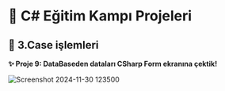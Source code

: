 # 🚀 C# Eğitim Kampı Projeleri

## 📌 3.Case işlemleri
**✨ Proje 9: DataBaseden dataları CSharp Form ekranına çektik!** 



![Screenshot 2024-11-30 123500](https://github.com/user-attachments/assets/8d2b272b-4e94-481a-8951-cee8a363e7be)



